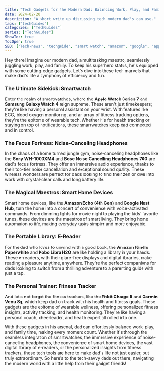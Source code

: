 ```yaml
---
title: "Tech Gadgets for the Modern Dad: Balancing Work, Play, and Family"
date: 2024-02-20
description: "A short write up discussing tech modern dad's can use."
tags: ["techGuides"]
categories: ["TechGuides"]
series: ["TechGuides"]
ShowToc: true
TocOpen: true
SEO: ["Tech-news", "techguide", "smart watch", "amazon", "google", "apple", "samsung", "kobo"]
---
```



Hey there! Imagine our modern dad, a multitasking maestro, seamlessly juggling work, play, and family. To keep his superhero status, he's equipped with some cutting-edge gadgets. Let's dive into these tech marvels that make dad's life a symphony of efficiency and fun.

### The Ultimate Sidekick: Smartwatch
Enter the realm of smartwatches, where the **Apple Watch Series 7** and **Samsung Galaxy Watch 4** reign supreme. These aren't just timekeepers; they're like having a personal assistant on your wrist. With features like ECG, blood oxygen monitoring, and an array of fitness tracking options, they're the epitome of wearable tech. Whether it's for health tracking or staying on top of notifications, these smartwatches keep dad connected and in control.

### The Focus Fortress: Noise-Canceling Headphones
In the chaos of a home turned jungle gym, noise-canceling headphones like the **Sony WH-1000XM4** and **Bose Noise Cancelling Headphones 700** are dad's focus fortress. They offer an immersive audio experience, thanks to their top-tier noise cancellation and exceptional sound quality. These wireless wonders are perfect for dads looking to find their zen or dive into work with crystal-clear calls and long battery life.

### The Magical Maestros: Smart Home Devices
Smart home devices, like the **Amazon Echo (4th Gen)** and **Google Nest Hub**, turn the home into a concert of convenience with voice-activated commands. From dimming lights for movie night to playing the kids' favorite tunes, these devices are the maestros of smart living. They bring home automation to life, making everyday tasks simpler and more enjoyable.

### The Portable Library: E-Reader
For the dad who loves to unwind with a good book, the **Amazon Kindle Paperwhite** and **Kobo Libra H2O** are like holding a library in your hands. These e-readers, with their glare-free displays and digital libraries, make reading a pleasure anytime, anywhere. They're the perfect companions for dads looking to switch from a thrilling adventure to a parenting guide with just a tap.

### The Personal Trainer: Fitness Tracker
And let's not forget the fitness trackers, like the **Fitbit Charge 5** and **Garmin Venu Sq**, which keep dad on track with his health and fitness goals. These gadgets are the epitome of wearable wellness, offering personalized fitness insights, activity tracking, and health monitoring. They're like having a personal coach, cheerleader, and health expert all rolled into one.

With these gadgets in his arsenal, dad can effortlessly balance work, play, and family time, making every moment count. Whether it's through the seamless integration of smartwatches, the immersive experience of noise-canceling headphones, the convenience of smart home devices, the vast digital library of e-readers, or the personalized insights from fitness trackers, these tech tools are here to make dad's life not just easier, but truly extraordinary. So here's to the tech-savvy dads out there, navigating the modern world with a little help from their gadget friends!
